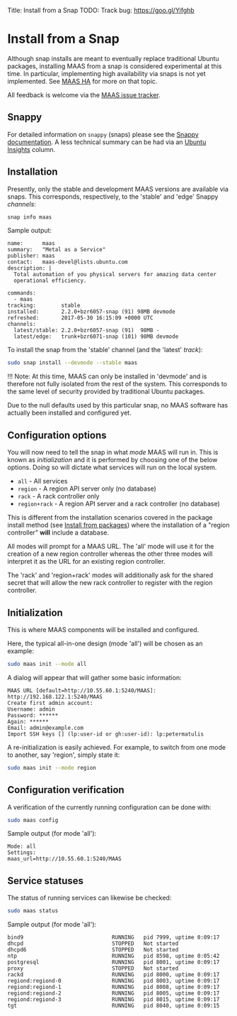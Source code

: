 Title: Install from a Snap
TODO:  Track bug: https://goo.gl/Yifghb


# Install from a Snap

Although snap installs are meant to eventually replace traditional Ubuntu
packages, installing MAAS from a snap is considered experimental at this time.
In particular, implementing high availability via snaps is not yet implemented.
See [MAAS HA][maas-ha] for more on that topic.

All feedback is welcome via the [MAAS issue tracker][launchpad-bugs-maas].


## Snappy

For detailed information on `snappy` (snaps) please see the
[Snappy documentation][snappy-docs]. A less technical summary can be had via an
[Ubuntu Insights][insights.ubuntu.com-snappy] column.


## Installation 

Presently, only the stable and development MAAS versions are available via
snaps. This corresponds, respectively, to the 'stable' and 'edge' Snappy
*channels*:

```bash
snap info maas
```

Sample output:

```no-highlight
name:      maas
summary:   "Metal as a Service"
publisher: maas
contact:   maas-devel@lists.ubuntu.com
description: |
  Total automation of you physical servers for amazing data center
  operational efficiency.

commands:
  - maas
tracking:        stable
installed:       2.2.0+bzr6057-snap (91) 98MB devmode
refreshed:       2017-05-30 16:15:09 +0000 UTC
channels:
  latest/stable: 2.2.0+bzr6057-snap (91)  98MB -
  latest/edge:   trunk+bzr6071-snap (101) 98MB devmode
```

To install the snap from the 'stable' channel (and the 'latest' *track*):
 
```bash
sudo snap install --devmode --stable maas
```

!!! Note:
    At this time, MAAS can only be installed in 'devmode' and
    is therefore not fully isolated from the rest of the system. This
    corresponds to the same level of security provided by traditional Ubuntu
    packages.

Due to the null defaults used by this particular snap, no MAAS software has
actually been installed and configured yet.


## Configuration options

You will now need to tell the snap in what *mode* MAAS will run in. This is
known as *initialization* and it is performed by choosing one of the below
options. Doing so will dictate what services will run on the local system.

- `all` - All services
- `region` - A region API server only (no database)
- `rack` - A rack controller only
- `region+rack` - A region API server and a rack controller (no database)

This is different from the installation scenarios covered in the package
install method (see [Install from packages][install-from-packages]) where
the installation of a "region controller" **will** include a database.

All modes will prompt for a MAAS URL. The 'all' mode will use it for the
creation of a new region controller whereas the other three modes will
interpret it as the URL for an existing region controller.

The 'rack' and 'region+rack' modes will additionally ask for the shared secret
that will allow the new rack controller to register with the region controller.


## Initialization

This is where MAAS components will be installed and configured.

Here, the typical all-in-one design (mode 'all') will be chosen as an example:

```bash
sudo maas init --mode all
```

A dialog will appear that will gather some basic information:

```no-highlight
MAAS URL [default=http://10.55.60.1:5240/MAAS]: http://192.168.122.1:5240/MAAS
Create first admin account:       
Username: admin
Password: ******
Again: ******
Email: admin@example.com
Import SSH keys [] (lp:user-id or gh:user-id): lp:petermatulis
```

A re-initialization is easily achieved. For example, to switch from one mode to
another, say 'region', simply state it:

```bash
sudo maas init --mode region
```


## Configuration verification

A verification of the currently running configuration can be done with:
 
```bash
sudo maas config
```

Sample output (for mode 'all'):

```no-highlight
Mode: all
Settings:
maas_url=http://10.55.60.1:5240/MAAS
```

## Service statuses

The status of running services can likewise be checked:
 
```bash
sudo maas status
```

Sample output (for mode 'all'):

```no-highlight
bind9                            RUNNING   pid 7999, uptime 0:09:17
dhcpd                            STOPPED   Not started
dhcpd6                           STOPPED   Not started
ntp                              RUNNING   pid 8598, uptime 0:05:42
postgresql                       RUNNING   pid 8001, uptime 0:09:17
proxy                            STOPPED   Not started
rackd                            RUNNING   pid 8000, uptime 0:09:17
regiond:regiond-0                RUNNING   pid 8003, uptime 0:09:17
regiond:regiond-1                RUNNING   pid 8008, uptime 0:09:17
regiond:regiond-2                RUNNING   pid 8005, uptime 0:09:17
regiond:regiond-3                RUNNING   pid 8015, uptime 0:09:17
tgt                              RUNNING   pid 8040, uptime 0:09:15
```


<!-- LINKS -->


[snappy-docs]: https://snapcraft.io/docs
[insights.ubuntu.com-snappy]: https://insights.ubuntu.com/2016/06/14/universal-snap-packages-launch-on-multiple-linux-distros/
[maas-ha]: manage-ha.md
[launchpad-bugs-maas]: https://bugs.launchpad.net/maas/+filebug
[install-from-packages]: installconfig-package-install.md

